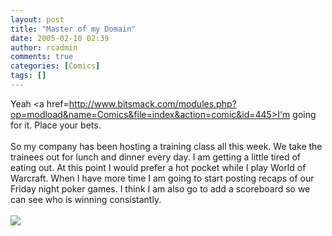 ```yaml
---
layout: post
title: "Master of my Domain"
date: 2005-02-10 02:39
author: rcadmin
comments: true
categories: [Comics]
tags: []
---
```

Yeah <a href=http://www.bitsmack.com/modules.php?op=modload&name=Comics&file=index&action=comic&id=445>I'm going for it.</a> Place your bets.<br />
<br />
So my company has been hosting a training class all this week. We take the trainees out for lunch and dinner every day. I am getting a little tired of eating out. At this point I would prefer a hot pocket while I play World of Warcraft. When I have more time I am going to start posting recaps of our Friday night poker games. I think I am also go to add a scoreboard so we can see who is winning consistantly.<Br><br><!--more--><img src='http://dl.bitsmack.com/comics/20050210.png'   />
